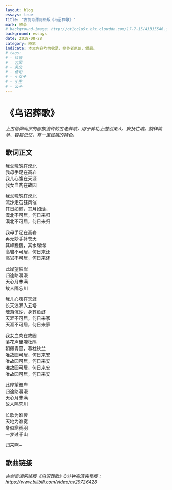 ```yaml
---
layout: blog
essays: true
title: "古剑奇谭网络版《乌诏葬歌》"
mark: 收录
# background-image: http://ot1cc1u9t.bkt.clouddn.com/17-7-15/43335546.jpg
background: essays
date: 2018-08-28
category: 随笔
indicate: 本文内容均为收录，非作者原创，侵删。
# tags:
# - 抖音
# - 古风
# - 美文
# - 佳句
# - 小女子
# - 小生
# - 公子
---
```


# 《乌诏葬歌》
_上古信仰阎罗的部族流传的古老葬歌，用于葬礼上送别亲人、安抚亡魂。旋律简单、容易记忆，有一定民族的特色。_ 

## 歌词正文

我父魂魄在漠北  
我母手足在高岩  
我儿心腹在天涯  
我女血肉在故园  

我父魂魄在漠北  
流沙走石狂风催  
其日如煎，其月如烩，  
漠北不可居，何日来归  
漠北不可居，何日来归  

我母手足在高岩  
再无妙手补苍天  
其峰巍巍，其水绵绵  
高岩不可居，何日来还  
高岩不可居，何日来还  

此岸望彼岸  
归途路漫漫  
天心月未满  
故人隔忘川  

我儿心腹在天涯  
长天浪涌入云塔  
魂落沉沙，身葬鱼虾  
天涯不可居，何日来家  
天涯不可居，何日来家  

我女血肉在故园  
落花声里啼杜鹃  
朝佩青蔓，暮枕秋兰  
唯故园可居，何日来安  
唯故园可居，何日来安  
唯故园可居，何日来安  
唯故园可居，何日来安  

此岸望彼岸  
归途路漫漫  
天心月未满  
故人隔忘川  

长歌为谁传  
天地为谁宽  
身似寒鸦羽  
一梦过千山  

归来啊~


## 歌曲链接
_古剑奇谭网络版《乌诏葬歌》6分钟高清完整版：<https://www.bilibili.com/video/av29726428>_